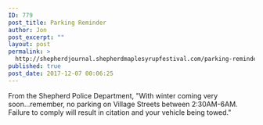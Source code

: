 ```yaml
---
ID: 779
post_title: Parking Reminder
author: Jon
post_excerpt: ""
layout: post
permalink: >
  http://shepherdjournal.shepherdmaplesyrupfestival.com/parking-reminder
published: true
post_date: 2017-12-07 00:06:25
---
```

From the Shepherd Police Department, "With winter coming very soon...remember, no parking on Village Streets between 2:30AM-6AM. Failure to comply will result in citation and your vehicle being towed."